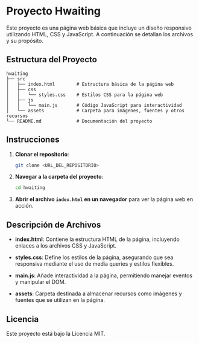 # Proyecto Hwaiting

Este proyecto es una página web básica que incluye un diseño responsivo utilizando HTML, CSS y JavaScript. A continuación se detallan los archivos y su propósito.

## Estructura del Proyecto

```
hwaiting
├── src
│   ├── index.html        # Estructura básica de la página web
│   ├── css
│   │   └── styles.css    # Estilos CSS para la página web
│   ├── js
│   │   └── main.js       # Código JavaScript para interactividad
│   └── assets            # Carpeta para imágenes, fuentes y otros recursos
└── README.md             # Documentación del proyecto
```

## Instrucciones

1. **Clonar el repositorio**: 
   ```bash
   git clone <URL_DEL_REPOSITORIO>
   ```

2. **Navegar a la carpeta del proyecto**:
   ```bash
   cd hwaiting
   ```

3. **Abrir el archivo `index.html` en un navegador** para ver la página web en acción.

## Descripción de Archivos

- **index.html**: Contiene la estructura HTML de la página, incluyendo enlaces a los archivos CSS y JavaScript.
  
- **styles.css**: Define los estilos de la página, asegurando que sea responsiva mediante el uso de media queries y estilos flexibles.

- **main.js**: Añade interactividad a la página, permitiendo manejar eventos y manipular el DOM.

- **assets**: Carpeta destinada a almacenar recursos como imágenes y fuentes que se utilizan en la página.

## Licencia

Este proyecto está bajo la Licencia MIT.